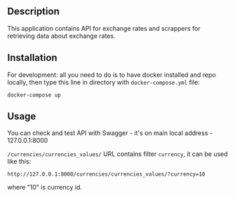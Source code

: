 ## Description
This application contains API for exchange rates and scrappers for retrieving data about exchange rates.

## Installation

For development: all you need to do is to have docker installed and repo locally, then type this line in directory with 
`docker-compose.yml` file:

```
docker-compose up
```

## Usage
You can check and test API with Swagger - it's on main local address - 127.0.0.1:8000

`/currencies/currencies_values/` URL contains filter `currency`, it can be used like this:

```
http://127.0.0.1:8000/currencies/currencies_values/?currency=10
```

where "10" is currency id.
